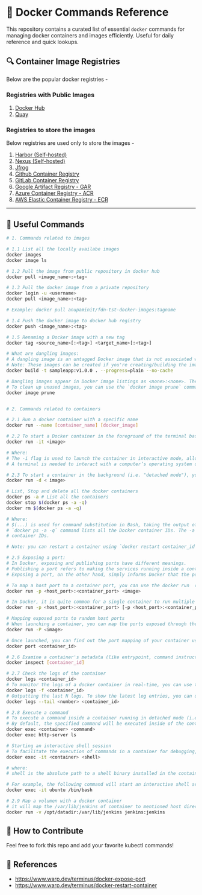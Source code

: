 # 📘 Docker Commands Reference

This repository contains a curated list of essential `docker` commands for managing docker containers and images efficiently. Useful for daily reference and quick lookups.

## 🔍 Container Image Registries
Below are the popular docker registries -

### Registries with Public Images
1. [Docker Hub](https://hub.docker.com)
2. [Quay](https://quay.io)

### Registries to store the images
Below registries are used only to store the images -
1. [Harbor (Self-hosted)](https://goharbor.io)
2. [Nexus (Self-hosted)](https://help.sonatype.com/en/docker-registry.html)
3. [Jfrog](https://jfrog.com/artifactory/)
4. [Github Container Registry](https://ghcr.io)
5. [GitLab Container Registry](https://docs.gitlab.com/ee/user/packages/container_registry)
6. [Google Artifact Registry - GAR](https://cloud.google.com/artifact-registry)
7. [Azure Container Registry - ACR](https://azure.microsoft.com/en-us/products/container-registry)
8. [AWS Elastic Container Registry - ECR](https://aws.amazon.com/ecr/)

---

## 🧱 Useful Commands

```bash
# 1. Commands related to images

# 1.1 List all the locally availabe images
docker images
docker image ls

# 1.2 Pull the image from public repository in docker hub
docker pull <image_name>:<tag>

# 1.3 Pull the docker image from a private repository
docker login -u <username>
docker pull <image_name>:<tag>

# Example: docker pull anupaminit/fdn-tst-docker-images:tagname

# 1.4 Push the docker image to docker hub registry
docker push <image_name>:<tag>

# 1.5 Renaming a Docker image with a new tag
docker tag <source_name>[:<tag>] <target_name>[:<tag>]

# What are dangling images:
# A dangling image is an untagged Docker image that is not associated with any container. Dangling images are created when an image is overwritten with a new image that has the same name and tag.
# Note: These images can be created if you're creating/building the image with --no-cache option while using the same name and tag of an exisitng image. So the old image you have becomes the "dangling image".
docker build -t sampleapp:v1.0.0 . --progress=plain --no-cache

# Dangling images appear in Docker image listings as <none>:<none>. The first <none> refers to the repository name of the image, and the second <none> refers to the tag of the image.
# To clean up unused images, you can use the `docker image prune` command. By default, `docker image prune` only cleans up dangling images.
docker image prune


# 2. Commands related to containers

# 2.1 Run a docker container with a specific name
docker run --name [container_name] [docker_image]

# 2.2 To start a Docker container in the foreground of the terminal based on an existing Docker image, you can use the docker run command as follows:
docker run -it <image>

# Where:
# The -i flag is used to launch the container in interactive mode, allowing it to accept input from the command line.
# A terminal is needed to interact with a computer’s operating system using text-based commands. By default, docker does not attach a terminal to a container when it runs. The -t flag is used to allocate a terminal within the container, making it behave like a regular terminal interface.

# 2.3 To start a container in the background (i.e. "detached mode"), you can use the docker run command with the -d flag as follows:
docker run -d < image>

# List, Stop and delete all the docker containers
docker ps -a # List all the containers
docker stop $(docker ps -a -q)
docker rm $(docker ps -a -q)

# Where:
# $(...) is used for command substitution in Bash, taking the output of the enclosed command and replacing it in the outer command.
# `docker ps -a -q` command lists all the Docker container IDs. The -a flag lists all containers, including the ones that have stopped, and the -q flag outputs only the
# container IDs.

# Note: you can restart a container using `docker restart container_id`, read the article from reference section.

# 2.5 Exposing a port:
# In Docker, exposing and publishing ports have different meanings.
# Publishing a port refers to making the services running inside a container accessible to the outside world by mapping a container port to a host port
# Exposing a port, on the other hand, simply informs Docker that the port is available for communication between containers, but does not make it accessible from outside the Docker network unless it is also published.

# To map a host port to a container port, you can use the docker run  command with the -p  flag (short for --publish ) as follows:
docker run -p <host_port>:<container_port> <image>

# In Docker, it is quite common for a single container to run multiple services that require different ports to listen for incoming requests. To publish multiple ports at once, you can repeat the -p  flag several times using the following syntax:
docker run -p <host_port>:<container_port> [-p <host_port>:<container_port>] <image>

# Mapping exposed ports to random host ports
# When launching a container, you can map the ports exposed through the EXPOSE  property or the --expose  flag to random ports on the host machine using the docker run  command with the -P  flag (short for --publish-all ) as follows:
docker run -P <image>

# Once launched, you can find out the port mapping of your container using the docker port  command as follows:
docker port <container_id>

# 2.6 Examine a container's metadata (like entrypoint, command instructions etc) in Docker by using Docker inspect:
docker inspect [container_id]

# 2.7 Check the logs of the container
docker logs <container_id>
# To monitor the logs of a docker container in real-time, you can use the docker logs command with the -f flag (short for --follow):
docker logs -f <container_id>
# Outputting the last N logs. To show the latest log entries, you can use the --tail option, followed by the number of logs to display:
docker logs --tail <number> <container_id>

# 2.8 Execute a command
# To execute a command inside a container running in detached mode (i.e., the background), you can use the docker exec command as follows:
# By default, the specified command will be executed inside of the container as the root user. To execute a command as a non-root user, you can use the docker exec command with the -u flag (short for --user)
docker exec <container> <command>
docker exec http-server ls

# Starting an interactive shell session
# To facilitate the execution of commands in a container for debugging, performing administrative tasks, or simply testing, you can start an interactive shell session that provides direct access to the container's shell using the -it flags (short for --interactive and --tty) as follows:
docker exec -it <container> <shell>

# where:
# shell is the absolute path to a shell binary installed in the container.

# For example, the following command will start an interactive shell session using Bash in the container named ubuntu:
docker exec -it ubuntu /bin/bash

# 2.9 Map a volumen with a docker container
# it will map the /var/lib/jenkins of container to mentioned host directory.
docker run -v /opt/datadir:/var/lib/jenkins jenkins:jenkins
```

## 📌 How to Contribute

Feel free to fork this repo and add your favorite kubectl commands!

## 🔗 References
- https://www.warp.dev/terminus/docker-expose-port
- https://www.warp.dev/terminus/docker-restart-container
